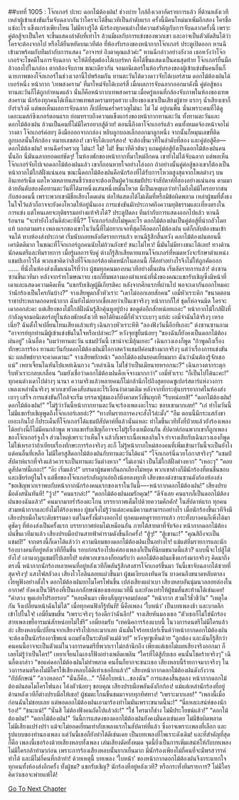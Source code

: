 ##บทที่ 1005 : โจ๊กเกอร์ ปะทะ ดอกไม้ต้องฝน!
ช่วงบ่าย
ใกล้ถึงเวลาอัดรายการแล้ว
ที่ด้านหลังเวที เหล่าผู้เข้าแข่งขันเริ่มจับฉลากกันว่าใครจะได้ขึ้นเวทีเป็นลำดับแรก ครั้งนี้มีคนใหม่มาเพิ่มอีกสอง ใครชื่อแซ่อะไร แข็งแกร่งเพียงไหน ไม่มีทางรู้ได้ นักร้องทุกคนต่างให้ความสำคัญกับการจับฉลากครั้งนี้ เพราะคู่ต่อสู้จะเป็นใคร จะขึ้นแสดงลำดับที่เท่าไร ล้วนมีผลกับการแข่งของพวกเขา และอาจเป็นตัวตัดสินได้ว่าใครจะต้องจากไป หรือได้ยืนหยัดบนเวทีต่อ
ที่ห้องรับรองของหน้ากากโจ๊กเกอร์
ประตูเปิดออก
หานฉีเข้ามาพร้อมกับทีมกำกับการแสดง
“อาจารย์ ถึงตาคุณแล้วค่ะ” หานฉีกล่าวอย่างกังวล เธอหวังว่าโจ๊กเกอร์จะโชคดีในการจับฉลาก จะให้ดีที่สุดต้องได้เบอร์หก คือได้ขึ้นแสดงเป็นคนสุดท้าย
โจ๊กเกอร์ยื่นมือล้วงลงไปในกล่อง
ตากล้องจับภาพ
ขณะเดียวกัน จอมอนิเตอร์ในห้องรับรองของผู้เข้าแข่งขันคนอื่นก็ฉายภาพของโจ๊กเกอร์ในช่วงเวลานี้ไปพร้อมกัน
ทานตะวันใต้ดวงดาวจับได้เบอร์สาม
ดอกไม้ต้องฝนได้เบอร์หนึ่ง
หน้ากาก ‘เทพสงคราม’ ที่มาใหม่จับได้เบอร์สี่
เมื่อผลการจับฉลากออกมาดังนี้ คู่ต่อสู้ของทานตะวันก็ได้ถูกกำหนดแล้ว นั่นก็คือหน้ากากเทพสงคราม เมื่อครู่ตอนที่กล้องจับภาพในห้องของเทพสงคราม นักร้องทุกคนได้เห็นภาพเทพสงครามทรุดฮวบ เสียงของเขาเป็นเสียงผู้ชาย แรกๆ น้ำเสียงเขาก็ยังร่าเริงดี แต่พอเห็นผลการจับฉลาก ก็เปลี่ยนคร่ำครวญไม่นะ ไม่ ไม่ อยู่บนพื้น นั่นเพราะคนที่ได้ดูเดอะแมสก์ซิงเกอร์ตอนแรก ย่อมทราบถึงความแข็งแกร่งของหน้ากากทานตะวัน ทั้งทานตะวันและดอกไม้ต้องฝน ล้วนเป็นคนที่ไม่มีใครอยากสู้ด้วย!
ตอนนี้ถึงตาโจ๊กเกอร์แล้ว คนทั้งหมดจ้องหน้าจอไม่วางตา
โจ๊กเกอร์ค่อยๆ ดึงมือออกจากกล่อง หยิบลูกบอลเล็กออกมาลูกหนึ่ง จากนั้นก็หมุนเลขที่ติดลูกบอลนั้นให้กล้อง
หมายเลขสอง!
เขาจับได้เบอร์สอง!
จะต้องขึ้นเวทีในลำดับที่สอง และคู่ต่อสู้คือ—ดอกไม้ต้องฝน!
หานฉีคร่ำครวญ ไม่นะ! ไม่! ไม่!
ขึ้นเวทีคิวต้นๆ แถมคู่ต่อสู้ยังเป็นดอกไม้ต้องฝนคนนั้นอีก นี่มันฉลากยอดแย่ชัดๆ!
ในห้องพักของหน้ากากที่มาใหม่อีกคน เขายังไม่ได้จับฉลาก แต่พอเห็นโจ๊กเกอร์จับไปเจอดอกไม้ต้องฝนแล้ว เขาก็ถอนหายใจอย่างโล่งอก ถ้าอย่างนั้นคู่ต่อสู้ของเขาก็ต้องเป็นหน้ากากไม้ใกล้ฝั่งแน่นอน ขณะนี้ดอกไม้ต้องฝนคือนักร้องที่ได้รับการโหวตสูงสุดจากโพลต่างๆ บนอินเทอร์เน็ต ผลโหวตหลายแสนชี้ว่าเธอจะต้องเป็นผู้คว้าแชมป์ประจำสัปดาห์ที่สองอย่างแน่นอน ตามมาด้วยอันดับสองคือทานตะวันที่ได้มาหนึ่งแสนหนึ่งหมื่นโหวต นี่เป็นเหตุผลว่าทำไมถึงไม่มีใครอยากชนกับสองคนนี้ เพราะพวกเขามีชื่อเสียงโดดเด่น ต่อให้แสดงได้ไม่เต็มที่หรือมีข้อผิดพลาด เหล่าผู้ชมที่ตั้งธงในใจไว้แล้วก็อาจจะยังคงโหวตให้อยู่นั่นเอง การแข่งขันมักประกาศถึงความยุติธรรมและเที่ยงตรงในการแข่ง แต่ไหนเลยจะยุติธรรมอย่างแท้จริงได้?
ประตูปิดลง
ทีมกำกับการแสดงออกไปแล้ว
หานฉีร้อนรน “จะทำยังไงกันดีล่ะคะทีนี้?”
โจ๊กเกอร์กลับไม่พูดอะไร ดอกไม้ต้องฝนเป็นคู่ต่อสู้ที่น่ากลัวโดยแท้ บอกตามตรง เพลงแรกของเขาในวันนี้ที่ไม่อยากเจอที่สุดก็คือดอกไม้ต้องฝน แต่ก็กลับต้องชนเข้าจนได้
ทางห้องส่งประกาศ เริ่มนับถอยหลังอัดรายการแล้ว
หานฉีรู้สึกสิ้นหวัง
ดอกไม้ต้องฝนตอนนี้เครดิตดีมาก ในขณะที่โจ๊กเกอร์ถูกคนนับไม่ถ้วนกังขา!
ชนะไม่ไหว!
นี่มันไม่มีทางชนะได้เลย!
ทางด้านนักดนตรีและทีมรายการ เมื่อรู้ผลการจับคู่ ต่างก็รู้สึกเสียดายแทนโจ๊กเกอร์ที่หมดหวังจะรักษาตำแหน่งแชมป์เอาไว้ได้ พวกเขาคิดว่าสิ่งที่โจ๊กเกอร์ต้องคิดหนักในตอนนี้ ก็คือทำอย่างไรจึงไม่ให้ถูกคัดออก
……
ที่นั่งในห้องส่งเต็มแน่นไร้ที่ว่าง
ผู้ชมทุกคนมองบนเวทีอย่างตื่นเต้น เริ่มอัดรายการแล้ว!
ต่งซานซานขึ้นเวทีมา หลังจากร่ายโฆษณาจบ เธอก็ยิ้มพลางมองตำแหน่งที่นั่งของคณะแขกรับเชิญซึ่งมีหน้าที่เดาและแสดงความคิดเห็น “แขกรับเชิญผู้มีเกียรติคะ หลังจากศึกแรกที่ผ่านไป พอจะเดากันออกไหมคะว่านักร้องเป็นใครกันบ้าง?”
จางเสียพูดกลั้วหัวเราะ “เดาไม่ออกเลยสักคน”
เอมี่หัวเราะคิก “ขนาดตอนราชาประหลาดถอดหน้ากาก ฉันยังไม่อยากเชื่อเลยว่าเป็นเขาจริงๆ หน้ากากก็ใส่ ชุดก็ห่อจนมิด ใครจะเดาออกล่ะคะ แต่เสียงของไม้ใกล้ฝั่งฉันรู้สึกคุ้นหูอยู่บ้าง ขอดูต่ออีกสักหน่อยเถอะ”
หน้ากากไม้ใกล้ฝั่งที่กำลังดูจอมอนิเตอร์อยู่ในห้องพักหลังเวที พอได้ยินเอมี่ก็หัวเราะเบาๆ
แย่ล่ะ
เอมี่จำฉันได้จริงๆ เหรอเนี่ย?
ฉันตั้งใจเปลี่ยนโทนเสียงแล้วแท้ๆ
เฉินกวงหัวเราะหึหึ “ลองฟังวันนี้อีกทีเถอะ”
ต่งซานซานถาม “อาจารย์ทุกท่านมีผู้เข้าแข่งขันในใจหรือเปล่าคะ?”
หวังจุยซูยิ้มน้อยๆ “ของฉันก็ยังคงเป็นดอกไม้ต้องฝนอยู่”
เฉินอี้ตง “ผมว่าทานตะวัน แชมป์วันนี้ เขาน่าจะมีลุ้นเยอะ”
เฉินกวงเองก็พูด “ถ้าพูดถึงเรื่องทักษะการร้อง ทานตะวันกับดอกไม้ต้องฝนมีโอกาสคว้าแชมป์ค่อนข้างมากจริงๆ แต่ว่าเรื่องการแข่งขันน่ะ ผลลัพธ์ยากจะคาดเดานะ”
จางเสียพยักหน้า “ดอกไม้ต้องฝนยอดเยี่ยมมาก ฉันว่าฉันต้องรู้จักเธอแน่”
เหยาเจี้ยนไฉหันไปแหย่เฉินกวง “เหล่าเฉิน ไม่ใช่ว่าเป็นเมียนายหรอกนะ?”
เฉินกวงตากระตุก รีบหัวเราะกลบเกลื่อน “ผมยังเชื่อว่าดอกไม้ต้องฝนคือเจ๊จางมากกว่า”
เอมี่หัวเราะ “ก็เป็นไปได้นะคะ!”
ทุกคนต่างเดาไปต่างๆ นานา ความจริงแล้วหลายคนก็ไม่กล้านึกไปถึงสุดยอดซูเปอร์สตาร์แห่งวงการเพลงเหล่านั้นจริงๆ พวกเขายังคงสับสนและไร้เงื่อนงำตามเดิม
หลังจากที่กระตุ้นบรรยากาศในห้องส่งเบาๆ เสร็จ การแข่งขันก็ใกล้จะเริ่ม
บรรดาผู้ชมเองก็ยิ่งคาดหวังขึ้นทุกที
“รีบหน่อยสิ!”
“ดอกไม้ต้องฝน! ดอกไม้ต้องฝน!”
“ไม่รู้ว่าวันนี้หน้ากากทานตะวันจะร้องเพลงอะไรนะ ชอบเขามากเลย!”
“เอ๋ ทำไมวันนี้ไม่มีแขกรับเชิญพูดถึงโจ๊กเกอร์เลยล่ะ?”
“ทางทีมรายการคงจะสั่งไว้ล่ะมั้ง”
“อืม ตอนนี้มีกระแสกังขาเยอะเกินไป ก็ประเด็นที่โจ๊กเกอร์ได้แชมป์สัปดาห์ที่แล้วนั่นแหละ ทำไมขึ้นเวทีทั้งที่ป่วยแล้วยังร้องเพลงได้อย่างนี้ก็ไม่มีคนกล้าพูด พวกแขกรับเชิญก็อาจจะไม่รู้เรื่องเหมือนกัน สัปดาห์ก่อนพวกเขาก็ถูกเพลงของโจ๊กเกอร์จูงใจ ส่วนใหญ่เพราะว่าเห็นใจ แล้วก็เพราะเนื้อเพลงกินใจ ย่าจางเสียกับเฉินกวงเองก็พูดไม่ใช่เหรอว่าถ้าเทียบเรื่องทักษะการร้องจริงๆ ละก็ ไม่รู้หน้ากากใหม่สองคนที่เพิ่มเข้ามาวันนี้จะเป็นยังไง แต่คนอื่นที่เหลือ ไม่มีใครสูสีดอกไม้ต้องฝนกับทานตะวันได้แน่”
“โจ๊กเกอร์นี่ฉวยโอกาสจริงๆ”
“แชมป์สัปดาห์แรกที่จริงแล้วควรจะเป็นทานตะวันต่างหาก”
“ไม่เอาน่า เป็นไม้ใกล้ฝั่งต่างหาก”
“เหอะๆ”
“คอยดูสัปดาห์นี้เถอะ!”
“อ๊ะ เริ่มแล้ว!”
บรรดาผู้ชมพากันถกเถียงไม่หยุด พวกเขาต่างก็มีนักร้องที่ตนชื่นชอบและเชียร์อยู่ในใจ แต่ชื่อของโจ๊กเกอร์กลับถูกเอ่ยถึงน้อยลงทุกที
เสียงของต่งซานซานดังก้องห้องส่ง “ขอเชิญพวกเราพบกับหน้ากากนักร้องคนแรกของเราในวันนี้—-หน้ากากดอกไม้ต้องฝน!”
เสียงปรบมือดังสนั่นทันที!
“วู้ว!”
“คนแรกล่ะ!”
“ดอกไม้ต้องฝนผมรักคุณ!”
“ดีจังเลย คนแรกก็เป็นดอกไม้ต้องฝนของฉันแล้ว!”
คนมากมายร่ำร้องตะโกน บรรยากาศเต็มไปด้วยความคึกคัก!
ในสัปดาห์แรก ทุกคนสวมหน้ากากและยังไม่ได้ร้องเพลง ผู้ชมจึงไม่รู้ว่าแต่ละคนมีความสามารถอย่างไร เมื่อนักร้องขึ้นเวทีจึงมีเสียงปรบมือในระดับธรรมดา แต่ในครั้งนี้ต่างออกไป ทุกคนเคยดูรายการแล้ว กระทั่งบางคนก็เพิ่งได้มาดูชัดๆ ที่ห้องส่งเป็นครั้งแรก บรรยากาศย่อมไม่เหมือนกัน
ภายใต้สายตาที่จับจ้อง หน้ากากดอกไม้ต้องฝนขึ้นเวทีมาแล้ว
เสียงปรบมือปานสายฟ้าคำรามดังขึ้นอีกครั้ง!
“สู้ๆ!”
“สู้เขานะ!”
“คุณสิถึงจะเป็นแชมป์!”
จากตรงนี้ก็เดาได้แล้วว่า ความนิยมของดอกไม้ต้องฝนเป็นอย่างไร!
แม้แต่ทีมรายการและนักร้องบางคนที่อยู่หลังเวทีก็ยิ้มขื่น รอบก่อนร้องไปแค่สองเพลงก็เป็นที่นิยมขนาดนี้แล้ว?
แบบนี้จะไปสู้ได้ยังไง!
เอามงกุฎแชมป์ไปเลยไป!
แต่พวกเขาเองก็ยอมรับว่า ดอกไม้ต้องฝนแข็งแกร่งมากจริงๆ คิดมาถึงตรงนี้ หน้ากากนักร้องหลายคนที่อยู่หลังเวทีก็พลันรู้สึกสงสารโจ๊กเกอร์ขึ้นมา วันนี้เขาจับฉลากได้ซวยที่สุดจริงๆ!
แสงไฟสลัวลง
เสียงไวโอลินลอยแผ่วขึ้นมา
ผู้ชมเงียบลงทันควัน บางคนถึงขนาดหลับตาลง เงี่ยหูฟังอย่างตั้งใจ
ดอกไม้ต้องฝนยกไมโครโฟนขึ้น เปล่งเสียงแผ่วเบา
เสียงหลบอันนุ่มนวลลอยล่องในอากาศ!
ยังคงเป็นวิธีร้องที่เป็นเอกลักษณ์ของเธอบนเวทีนี้ และยังคงทำให้ผู้ชมสั่นสะท้านได้เช่นเคย!
“คำลวง พูดเอ่ยไปร้อยรอบ”
“หอบคืนมา เพียงสัญญาจอมปลอม”
“หน้ากาก สวมไว้ชั่วชีวัน”
“เหตุใดกัน จึงเปลี่ยนหน้าฉันไม่ได้”
เมื่อทุกคนฟังก็รู้ทันที!
นี่คือเพลง ‘ใบหน้า’
เป็นบทเพลงช้า และบาดลึกเข้าไปในใจ!
เอมี่ยิ้มขมขื่น “เพราะจริงๆ ร้องดีกว่าฉันอีก!”
จางเสียหันมองเธอ “ตัวเธอก็ไม่ใช่นักร้องสายเพลงขยี้อารมณ์สักหน่อยไม่ใช่รึ”
เอมี่ยอมรับ “เทคนิคการร้องแบบนี้ ในวงการดนตรีไม่มีใครแล้วล่ะ เสียงหลบนี่เปลี่ยนจากเสียงจริงไปเยอะมากเลย ฉันมั่นใจร้อยเปอร์เซ็นต์ว่าหน้ากากดอกไม้ต้องฝนจะต้องเป็นนักร้องอาชีพแน่ แถมยังเป็นระดับตัวแม่ด้วย!”
หวังจุยซูเห็นด้วย “ถูกต้อง และฉันก็รู้สึกว่า คนคนนี้อาจจะเป็นตัวแม่ในวงการดนตรีที่พวกเราไม่กล้านึกถึง เพียงแต่เธอไม่เผยเสียงจริงออกมา ก็เลยไม่รู้ว่าเป็นใคร!”
เหยาเจี้ยนไฉเองก็ฟังอย่างเพลิดเพลิน “ใครที่ได้สู้กับเธอ คนนั้นโชคร้ายจริงๆ”
เฉินอี้ตงกล่าว “ขอแค่ดอกไม้ต้องฝนไม่ทำพลาด คนอื่นก็ยากจะชนะเธอ เสียงหลบนี้ร้ายกาจมากจริงๆ ในวงการดนตรีคงไม่มีใครใช้เสียงหลบได้ดีเท่าเธออีกแล้ว!”
เสียงหน้ากากดอกไม้ต้องฝนดังกังวาน
“อัปลักษณ์”
“ลวงหลอก”
“นั่นก็คือ…”
“ก็คือใบหน้า...ของฉัน”
การแสดงสิ้นสุดลง
หน้ากากดอกไม้ต้องฝนลดไมโครโฟนลง โค้งตัวน้อยๆ ขอบคุณ
เสียงปรบมือพลันดังกึกก้อง!
แม้แต่เหล่านักร้องที่อยู่ด้านหลังเวทีก็ต่างปรบมือให้เธอ!
ผู้ชมตะโกนชื่นชมมาจากทุกทิศทาง!
“เพราะมากเลย!”
“เพลงนี้เมื่อก่อนฉันไม่ชอบเลย แต่พอดอกไม้ต้องฝนเอามาร้องทำไมมันเพราะขนาดนี้นะ!”
“นี่แหละเสน่ห์ของนักร้อง!”
“ชนะแน่!”
“นั่นสิ ไม่ต้องฟังคนถัดไปแล้วล่ะ!”
“ใช่ ใครมาก็ช่าง ไม่มีประโยชน์แล้ว!”
“ดอกไม้ต้องฝน!”
“ดอกไม้ต้องฝน!”
วันนี้การแสดงของดอกไม้ต้องฝนยังคงมั่นคงเช่นเคย ไม่มีข้อผิดพลาด ไม่มีเสียงแปร่งปร่า แม้จะไม่ยอดเยี่ยมเท่ากับเพลงแรกในสัปดาห์ที่แล้ว ซึ่งอาจเพราะเพลงที่เลือก และรูปแบบของทำนองเพลง แต่วันนี้เธอก็ยังทำได้ดีเช่นเคย เป็นบทเพลงที่ไพเราะดังเดิม! และที่สำคัญที่สุดก็คือ เพลงนี้เธอร้องด้วยเสียงหลบทั้งเพลง เล่นเสียงดัดทั้งหมด จุดนี้ยิ่งเป็นการเพิ่มเสน่ห์ให้กับบทเพลง ไม่มีใครกล้าทำมาก่อน เพราะการร้องเสียงหลบนั้นยากเย็นมาก มีนักร้องเพียงไม่กี่คนที่จะมีพรสวรรค์ทำได้ และมีไม่กี่คนที่กล้าทำ! ด้วยเหตุนี้ บทเพลง ‘ใบหน้า’ ของหน้ากากดอกไม้ต้องฝนจึงกระแทกใจทุกคนทั้งห้องส่งอีกครั้ง
ทั้งผู้ชม?
แขกรับเชิญ?
นักร้องที่อยู่หลังเวที?
หรือกระทั่งทีมรายการ?
ไม่มีใครคิดว่าเธอจะพ่ายแพ้ได้!


[Go To Next Chapter]( ./106.md)
